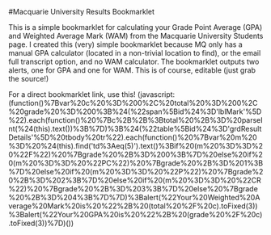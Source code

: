 #Macquarie University Results Bookmarklet

This is a simple bookmarklet for calculating your Grade Point Average (GPA) and Weighted Average Mark (WAM) from the Macquarie University Students page. I created this (very) simple bookmarklet because MQ only has a manual GPA calculator (located in a non-trivial location to find), or the email full transcript option, and no WAM calculator. The bookmarklet outputs two alerts, one for GPA and one for WAM. This is of course, editable (just grab the source!)

For a direct bookmarklet link, use this!
(javascript:(function()%7Bvar%20c%20%3D%200%2C%20total%20%3D%200%2C%20grade%20%3D%200%3B%24(%22span%5Bid%24%3D'lblMark'%5D%22).each(function()%20%7Bc%2B%2B%3Btotal%20%2B%3D%20parseInt(%24(this).text())%3B%7D)%3B%24(%22table%5Bid%24%3D'grdResultDetails'%5D%20tbody%20tr%22).each(function()%20%7Bvar%20m%20%3D%20%24(this).find('td%3Aeq(5)').text()%3Bif%20(m%20%3D%3D%20%22F%22)%20%7Bgrade%20%2B%3D%200%3B%7D%20else%20if%20(m%20%3D%3D%20%22PC%22)%20%7Bgrade%20%2B%3D%201%3B%7D%20else%20if%20(m%20%3D%3D%20%22P%22)%20%7Bgrade%20%2B%3D%202%3B%7D%20else%20if%20(m%20%3D%3D%20%22CR%22)%20%7Bgrade%20%2B%3D%203%3B%7D%20else%20%7Bgrade%20%2B%3D%204%3B%7D%7D)%3Balert(%22Your%20Weighted%20Average%20Mark%20is%20%22%2B%20(total%20%2F%20c).toFixed(3))%3Balert(%22Your%20GPA%20is%20%22%2B%20(grade%20%2F%20c).toFixed(3))%7D)())